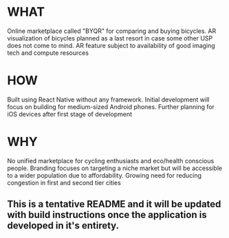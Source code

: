 # WHAT

Online marketplace called "BYQR" for comparing and buying bicycles.
AR visualization of bicycles planned as a last resort in case some other USP does not come to mind. 
AR feature subject to availability of good imaging tech and compute resources

# HOW

Built using React Native without any framework. 
Initial development will focus on building for medium-sized Android phones.
Further planning for iOS devices after first stage of development

# WHY

No unified marketplace for cycling enthusiasts and eco/health conscious people. 
Branding focuses on targeting a niche market but will be accessible to a wider population due to affordability.
Growing need for reducing congestion in first and second tier cities 


## This is a tentative README and it will be updated with build instructions once the application is developed in it's entirety.